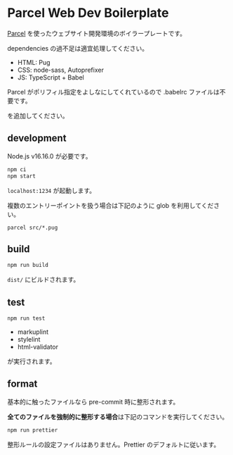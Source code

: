 # Parcel Web Dev Boilerplate

[Parcel](https://parceljs.org/) を使ったウェブサイト開発環境のボイラープレートです。

dependencies の過不足は適宜処理してください。

- HTML: Pug
- CSS: node-sass, Autoprefixer
- JS: TypeScript + Babel

Parcel がポリフィル指定をよしなにしてくれているので .babelrc ファイルは不要です。

を追加してください。

## development

Node.js v16.16.0 が必要です。

```bash
npm ci
npm start
```

`localhost:1234` が起動します。

複数のエントリーポイントを扱う場合は下記のように glob を利用してください。

```
parcel src/*.pug
```

## build

```bash
npm run build
```

`dist/` にビルドされます。

## test

```bash
npm run test
```

- markuplint
- stylelint
- html-validator

が実行されます。

## format

基本的に触ったファイルなら pre-commit 時に整形されます。

**全てのファイルを強制的に整形する場合**は下記のコマンドを実行してください。

```bash
npm run prettier
```

整形ルールの設定ファイルはありません。Prettier のデフォルトに従います。
